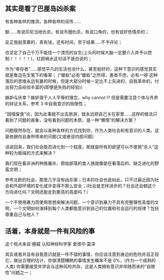 ## 其实是看了巴厘岛凶杀案

有各种各样的推测，各种各样的谣传......

额......有说印尼当地仇杀，有说币圈仇杀，有说口角的，也有说好色情杀的；

反正我挺羡慕的，真有钱，还有时间，至于结果.....不予评论；

也坚定了自己千万不能找一个漂亮的女生(上头的时候大脑一定要介入并予以控制！！！！！)，红颜祸水这句话不是白说的；

作为“幸存者”......感觉平凡的生活也没什么，甚至挺好的，这种下意识的感觉其实就是鲁迅先生笔下的看客；
(“蝼蚁”必有“蝼蚁”之所得，愚者不虑，必有一得 这种落后的思维永远有赢的时候，但是大部分时候一定比不上先进的，自我革命的，付出努力且经验丰富的(即便是失败的经验))

嫉妒与庆幸？嫉妒源于人人平等的理念，why cannot I? 但是需要注意个体与外界的辩证关系，参考 3 中自我意识的局限性；

“因噎废食”论，因为此事就不出去旅游，就永远把自己关在家里......这样的做法只看到了问题的表象，没有看到问题的本质，是一种“懒惰”的解决方案？

问题既然存在，就会以各种各样的方式找到你，作为人类社会和有意识的人类，这是依据你自身所带来的问题(又或者说内部问题)

话说回来，我们社会能否进化到一个程度，那就是所有的欲望可以不使用“杀人”这种较为极端的方式来解决？

我们现在看非洲的种族屠杀、原始部落的食人族就像是在看落后的、缺乏进化的野蛮文明；

参考北欧的社会，那里几乎没有凶杀案；日本的社会也是如此，只不过最近因为社会和外部环境的变化或许变得不那么安全；(社会是怎样进步的？社会还会朝这个方向进化吗？文明还能走到更高的高度吗？)

一个不使用暴力而使用思想来解决问题，一个意识到暴力不具有完整理性高度的文明，一个文明如何演绎到每个人类都能意识到自己的位置和社会运行的规律？包括尊重自己与他人？

## 活着，本身就是一件有风险的事

这个观点来自 挪威 认知神经科学家 爱德华·莫泽 

其实或者并且有自我意识就是一件不错的事情，你应该注意到身边的危险并且正视它，做出合理的估计，你很清楚糟糕的事情发生概率不是 0%，(作为一个成熟的人类) 你需要接受并学会与这种风险共存，这是人类拥有意识并伴随而来的“自限性”问题之一；
